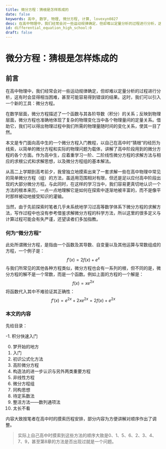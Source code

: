 ```yaml
---
title: 微分方程：猜根是怎样炼成的
date: false
keywords: 高中, 数学, 物理, 微分方程, 计算, lovexyn0827
desc: 在高中物理中，我们经常会对一些运动规律确定，但却难以定量分析的过程进行分析，这有时会显得相当困难，甚至可能容易得到错误的结果。这时，我们可以引入一个新的工具：微分方程。
id: differential_equation_high_school:0
draft: false
---
```


# 微分方程：猜根是怎样炼成的

## 前言

在高中物理中，我们经常会对一些运动规律确定，但却难以定量分析的过程进行分析，这有时会显得相当困难，甚至可能容易得到错误的结果。这时，我们可以引入一个新的工具：微分方程。

在数学层面，微分方程描述了一个函数与其各阶导数（积分）的关系；反映到物理层面，微分方程也准确地体现了复杂的物理变化当中各个物理量间的定量关系。借助它，我们可以得出物理过程中我们所需的物理量随时间的变化关系，使其一目了然。

本文是专门面向高中生的一个微分方程入门教程，以自己在高中时“猜根”的经历为线索，以简单的微分方程和实际的物理问题为载体，讲解了高中阶段用到的微分方程的各个方面。作为高中生，应着重学习一阶、二阶线性微分方程的求解方法与相应的求根公式和求解思想，以及微分方程组的基本解法。

从高二上学期到高考前夕，我曾独立地摸索出来了一套求解一些在高中物理中常见的简单微分方程（组）的方法，虽适用范围相对有限，但还是足以应付高中阶段出现的大部分微分方程。与此同时，在这样的学习当中，我们容易更真切地认识一个方法的根本来历，一点一点地理解它是如何在探索中逐渐地被丰富的，而不是像平时那样被动地接受知识的灌输。

当然，由于先前探索时笔者几乎未系统地学习过高等数学体系下微分方程的求解方法，写作过程中也没有参考借鉴求解微分方程的科学方法，所以这里的很多定义与计算过程可能会有失严谨，还望读者们多加指教。

### 何为“微分方程”

此处所谓微分方程，是指由一个函数及其导数、自变量以及其他运算与常数组成的方程，一个例子是：
$$
f'(x)=2f(x)+e^x
$$
与我们所常见的其他各种方程类似，微分方程也会有一系列的根，但不同的是，微分方程的解不是一个常数，而是一个函数。例如上面的方程的一个解是：
$$
f(x)=xe^{2x}
$$
将函数代入其中不难验证其正确性：
$$
f'(x)=e^{2x}+2xe^{2x}=2f(x)+e^{2x}
$$

### 本文的内容

先给目录：

 -1. 积分快速入门

0. 梦开始的地方
1. 入门
2. 初识公式化方法
3. 高阶微分方程
4. 构造法的进一步认识与另外两类重要方程
5. 非线性方程
6. 微分方程组
7. 同构思想
8. 待定系数法
9. 整活方法——数列通项法
10. 太长不看

内容大致按笔者在高中时的摸索历程安排，部分内容为方便讲解对顺序作出了调整。

> 实际上自己高中时摸索到这些方法的顺序大致是0、1、5、6、2、3、4、7、9，甚至第8章的方法是否出现过就是一个问题。
